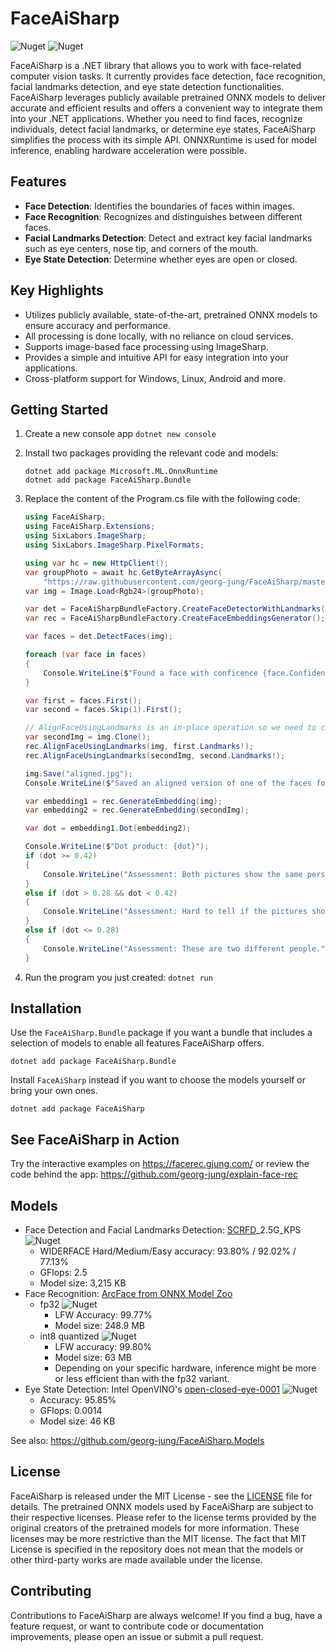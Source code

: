 # FaceAiSharp

![Nuget](https://img.shields.io/nuget/v/FaceAiSharp)
![Nuget](https://img.shields.io/nuget/v/FaceAiSharp.Bundle)

FaceAiSharp is a .NET library that allows you to work with face-related computer vision tasks. It currently provides face detection, face recognition, facial landmarks detection, and eye state detection functionalities. FaceAiSharp leverages publicly available pretrained ONNX models to deliver accurate and efficient results and offers a convenient way to integrate them into your .NET applications. Whether you need to find faces, recognize individuals, detect facial landmarks, or determine eye states, FaceAiSharp simplifies the process with its simple API. ONNXRuntime is used for model inference, enabling hardware acceleration were possible.

## Features

- **Face Detection**: Identifies the boundaries of faces within images.
- **Face Recognition**: Recognizes and distinguishes between different faces.
- **Facial Landmarks Detection**: Detect and extract key facial landmarks such as eye centers, nose tip, and corners of the mouth.
- **Eye State Detection**: Determine whether eyes are open or closed.

## Key Highlights

- Utilizes publicly available, state-of-the-art, pretrained ONNX models to ensure accuracy and performance.
- All processing is done locally, with no reliance on cloud services.
- Supports image-based face processing using ImageSharp.
- Provides a simple and intuitive API for easy integration into your applications.
- Cross-platform support for Windows, Linux, Android and more.

## Getting Started

1. Create a new console app `dotnet new console`
2. Install two packages providing the relevant code and models:

    ```shell
    dotnet add package Microsoft.ML.OnnxRuntime
    dotnet add package FaceAiSharp.Bundle
    ```

3. Replace the content of the Program.cs file with the following code:

    ```csharp
    using FaceAiSharp;
    using FaceAiSharp.Extensions;
    using SixLabors.ImageSharp;
    using SixLabors.ImageSharp.PixelFormats;

    using var hc = new HttpClient();
    var groupPhoto = await hc.GetByteArrayAsync(
        "https://raw.githubusercontent.com/georg-jung/FaceAiSharp/master/examples/obama_family.jpg");
    var img = Image.Load<Rgb24>(groupPhoto);

    var det = FaceAiSharpBundleFactory.CreateFaceDetectorWithLandmarks();
    var rec = FaceAiSharpBundleFactory.CreateFaceEmbeddingsGenerator();

    var faces = det.DetectFaces(img);

    foreach (var face in faces)
    {
        Console.WriteLine($"Found a face with conficence {face.Confidence}: {face.Box}");
    }

    var first = faces.First();
    var second = faces.Skip(1).First();

    // AlignFaceUsingLandmarks is an in-place operation so we need to create a clone of img first
    var secondImg = img.Clone();
    rec.AlignFaceUsingLandmarks(img, first.Landmarks!);
    rec.AlignFaceUsingLandmarks(secondImg, second.Landmarks!);

    img.Save("aligned.jpg");
    Console.WriteLine($"Saved an aligned version of one of the faces found at \"./aligned.jpg\".");

    var embedding1 = rec.GenerateEmbedding(img);
    var embedding2 = rec.GenerateEmbedding(secondImg);

    var dot = embedding1.Dot(embedding2);

    Console.WriteLine($"Dot product: {dot}");
    if (dot >= 0.42)
    {
        Console.WriteLine("Assessment: Both pictures show the same person.");
    }
    else if (dot > 0.28 && dot < 0.42)
    {
        Console.WriteLine("Assessment: Hard to tell if the pictures show the same person.");
    }
    else if (dot <= 0.28)
    {
        Console.WriteLine("Assessment: These are two different people.");
    }

    ```

4. Run the program you just created: `dotnet run`

## Installation

Use the `FaceAiSharp.Bundle` package if you want a bundle that includes a selection of models to enable all features FaceAiSharp offers.

```pwsh
dotnet add package FaceAiSharp.Bundle
```

Install `FaceAiSharp` instead if you want to choose the models yourself or bring your own ones.

```pwsh
dotnet add package FaceAiSharp
```

## See FaceAiSharp in Action

Try the interactive examples on <https://facerec.gjung.com/> or review the code behind the app: <https://github.com/georg-jung/explain-face-rec>

## Models

- Face Detection and Facial Landmarks Detection: [SCRFD](https://github.com/deepinsight/insightface/tree/master/detection/scrfd)_2.5G_KPS ![Nuget](https://img.shields.io/nuget/v/FaceAiSharp.Models.Scrfd.2dot5g_kps?color=blue)
  - WIDERFACE Hard/Medium/Easy accuracy: 93.80% / 92.02% / 77.13%
  - GFlops: 2.5
  - Model size: 3,215 KB
- Face Recognition: [ArcFace from ONNX Model Zoo](https://github.com/onnx/models/tree/main/vision/body_analysis/arcface)
  - fp32 ![Nuget](https://img.shields.io/nuget/v/FaceAiSharp.Models.ArcFace.LResNet100E-IR?color=blue)
    - LFW Accuracy: 99.77%
    - Model size: 248.9 MB
  - int8 quantized ![Nuget](https://img.shields.io/nuget/v/FaceAiSharp.Models.ArcFace.LResNet100E-IR-int8?color=blue)
    - LFW accuracy: 99.80%
    - Model size: 63 MB
    - Depending on your specific hardware, inference might be more or less efficient than with the fp32 variant.
- Eye State Detection: Intel OpenVINO's [open-closed-eye-0001](https://docs.openvino.ai/2022.3/omz_models_model_open_closed_eye_0001.html) ![Nuget](https://img.shields.io/nuget/v/FaceAiSharp.Models.OpenVino.open-closed-eye-0001?color=blue)
  - Accuracy: 95.85%
  - GFlops: 0.0014
  - Model size: 46 KB

See also: <https://github.com/georg-jung/FaceAiSharp.Models>

## License

FaceAiSharp is released under the MIT License - see the [LICENSE](LICENSE) file for details. The pretrained ONNX models used by FaceAiSharp are subject to their respective licenses. Please refer to the license terms provided by the original creators of the pretrained models for more information. These licenses may be more restrictive than the MIT license. The fact that MIT License is specified in the repository does not mean that the models or other third-party works are made available under the license.

## Contributing

Contributions to FaceAiSharp are always welcome! If you find a bug, have a feature request, or want to contribute code or documentation improvements, please open an issue or submit a pull request.
